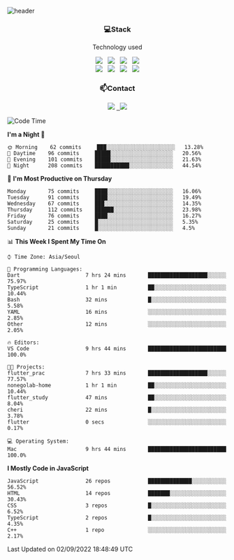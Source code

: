 ![header](https://capsule-render.vercel.app/api?type=waving&color=gradient&height=200&text=Che-ri&fontAlign=70&fontAlignY=40&animation=twinkling)

<h3 align="center">💻Stack</h3>
<p align="center">Technology used</p>
<div align="center"><img src="https://img.shields.io/badge/HTML5-e74c3c?style=flat-square&logo=HTML5&logoColor=white"></img> &nbsp <img src="https://img.shields.io/badge/CSS3-0A84FF?style=flat-square&logo=CSS3&logoColor=white"></img> &nbsp <img src="https://img.shields.io/badge/tailwind%2Dcss-06B6D4?style=flat-square&logo=tailwindcss&logoColor=white"/></a> &nbsp <img src="https://img.shields.io/badge/styled%2Dcomponents-DB7093?style=flat-square&logo=styled%2Dcomponents&logoColor=white"/></a>
<br><img src="https://img.shields.io/badge/JavaScript-FFCD11?style=flat-square&logo=JavaScript&logoColor=white"></img> &nbsp <img src="https://img.shields.io/badge/React-00BCF6?style=flat-square&logo=React&logoColor=white"></img> &nbsp <img src="https://img.shields.io/badge/Redux-764ABC?style=flat-square&logo=Redux&logoColor=white"/> &nbsp <img src="https://img.shields.io/badge/Zustand-582D3E?style=flat-square&logo=Zustand&logoColor=white"/></a></div> 

<h3 align="center">📫Contact</h3>
<div align="center"><a href="https://cheri.tistory.com/"><img src="https://img.shields.io/badge/Cheri-AD29B6?style=flat-square&logo=Tidal&logoColor=white"/></a> <a href="rnjs1135@gmail.com"> &nbsp <img src="https://img.shields.io/badge/Gmail-EA4335?style=flat-square&logo=Gmail&logoColor=white"/></a></div>

<!--START_SECTION:waka-->
![Code Time](http://img.shields.io/badge/Code%20Time-1%2C538%20hrs%2011%20mins-blue)

**I'm a Night 🦉** 

```text
🌞 Morning    62 commits     ███░░░░░░░░░░░░░░░░░░░░░░   13.28% 
🌆 Daytime    96 commits     █████░░░░░░░░░░░░░░░░░░░░   20.56% 
🌃 Evening    101 commits    █████░░░░░░░░░░░░░░░░░░░░   21.63% 
🌙 Night      208 commits    ███████████░░░░░░░░░░░░░░   44.54%

```
📅 **I'm Most Productive on Thursday** 

```text
Monday       75 commits     ████░░░░░░░░░░░░░░░░░░░░░   16.06% 
Tuesday      91 commits     ████░░░░░░░░░░░░░░░░░░░░░   19.49% 
Wednesday    67 commits     ███░░░░░░░░░░░░░░░░░░░░░░   14.35% 
Thursday     112 commits    ██████░░░░░░░░░░░░░░░░░░░   23.98% 
Friday       76 commits     ████░░░░░░░░░░░░░░░░░░░░░   16.27% 
Saturday     25 commits     █░░░░░░░░░░░░░░░░░░░░░░░░   5.35% 
Sunday       21 commits     █░░░░░░░░░░░░░░░░░░░░░░░░   4.5%

```


📊 **This Week I Spent My Time On** 

```text
⌚︎ Time Zone: Asia/Seoul

💬 Programming Languages: 
Dart                     7 hrs 24 mins       ███████████████████░░░░░░   75.97% 
TypeScript               1 hr 1 min          ██░░░░░░░░░░░░░░░░░░░░░░░   10.44% 
Bash                     32 mins             █░░░░░░░░░░░░░░░░░░░░░░░░   5.58% 
YAML                     16 mins             ░░░░░░░░░░░░░░░░░░░░░░░░░   2.85% 
Other                    12 mins             ░░░░░░░░░░░░░░░░░░░░░░░░░   2.05%

🔥 Editors: 
VS Code                  9 hrs 44 mins       █████████████████████████   100.0%

🐱‍💻 Projects: 
flutter_prac             7 hrs 33 mins       ███████████████████░░░░░░   77.57% 
nonegolab-home           1 hr 1 min          ██░░░░░░░░░░░░░░░░░░░░░░░   10.44% 
flutter_study            47 mins             ██░░░░░░░░░░░░░░░░░░░░░░░   8.04% 
cheri                    22 mins             █░░░░░░░░░░░░░░░░░░░░░░░░   3.78% 
flutter                  0 secs              ░░░░░░░░░░░░░░░░░░░░░░░░░   0.17%

💻 Operating System: 
Mac                      9 hrs 44 mins       █████████████████████████   100.0%

```

**I Mostly Code in JavaScript** 

```text
JavaScript               26 repos            ██████████████░░░░░░░░░░░   56.52% 
HTML                     14 repos            ███████░░░░░░░░░░░░░░░░░░   30.43% 
CSS                      3 repos             █░░░░░░░░░░░░░░░░░░░░░░░░   6.52% 
TypeScript               2 repos             █░░░░░░░░░░░░░░░░░░░░░░░░   4.35% 
C++                      1 repo              ░░░░░░░░░░░░░░░░░░░░░░░░░   2.17%

```



 Last Updated on 02/09/2022 18:48:49 UTC
<!--END_SECTION:waka-->
